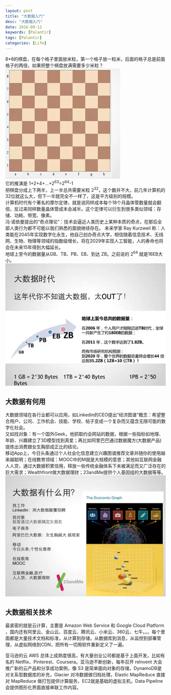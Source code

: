 ```yaml
---
layout: post
title: "大数据入门"
desc: "大数据入门"
date: 2016-09-12
keywords: [Palantir]
tags: [Palantir]
categories: [Life]
---
```


8*8的棋盘，在每个格子里面放米粒，第一个格子放一粒米，后面的格子总是前面格子的两倍，如果把整个棋盘放满需要多少米粒？  
![alt text](/../static/img/blog/Palantir/0.png)  
它的推演是 1+2+4+...+2<sup>63</sup>=2<sup>64</sup>-1  
把棋盘分成上下两半，上一半总共需要米粒 2<sup>32</sup>，这个数并不大，前几年计算机的32位就这么大，但下一半就完全不一样了，这是平方级别的规模。  
计算机时代有个著名的摩尔定律，就是说同样成本每个18个月晶体管数量就会翻倍，反过来同样数量晶体管成本会减半。这个定律可以衍生到很多类似领域：存储、功耗、带宽、像素。  
冯·诺依曼提出的“奇点理论”：技术会逼近人类历史上某种本质的奇点，在那后全部人类行为都不可能以我们熟悉的面貌继续存在。 未来学家 Ray Kurzweil 称：人类能在2045年实现数字化永生，他自己创办奇点大学，相信随着信息技术、无线网、生物、物理等领域的指数级增长，将在2029年实现人工智能，人的寿命也将会在未来15年得到大幅延长。  
地球上至今的数据量从GB、TB、PB、EB、到达 ZB。之前说的 2<sup>64</sup> 就是16EB大小。  
![alt text](/../static/img/blog/Palantir/1.png)  

## 大数据有何用

大数据领域在各行业都可以应用，如Linkedin的CEO提出“经济图谱”概念：希望整合用户、公司、工作机会、技能、学校、帖子变成一个复杂而又蕴含无限可能的数字化社会。  
又如找对象：有一个国外Geek，他抓取约会网站的数据，根据一些指标如地理、年龄、兴趣建立了3D模型找到真爱；再比如阿里巴巴通过数据魔方(大数据产品)提炼出消费跟女生胸部成正比的结论。  
移动App上，今日头条通过个人社会化信息建立兴趣图谱推荐文章并随你的使用越来越聪明；在线教育领域：MOOC中的M就是大规模的意思；其他如互联网金融人人贷，通过大数据积累信用，释放一些传统金融体系下未被满足而又广泛存在的巨大需求；Wealthfront做大数据理财；23andMe提供个人基因组的大数据等等。  
![alt text](/../static/img/blog/Palantir/2.png)  

## 大数据相关技术

最紧密的就是云计算，主要是 Amazon Web Service 和 Google Cloud Platform ，国内还有阿里云、金山云、百度云、腾讯云、小米云、360云、七牛。。。每个里面都是大量技术文档和标准，从计算到存储，从数据库到消息，从监控到部署管理，从虚拟网络到CDN，把所有一切用软件重新定义了一遍。  

亚马逊的云 AWS 总体上成熟度很高，有大量创业公司都是基于上面开发，比如有名的 Netflix、Pinterest、Coursera。亚马逊不断创新，每年召开 relnvent 大会推广新的云产品和分享成功案例，像 S3 是简单面向对象的存储，DynamoDB是对关系型数据库的补充，Glacier 对冷数据做归档处理，Elastic MapReduce 直接对 MapReduce 做打包提供计算服务，EC2就是基础的虚拟主机，Data Pipeline 会提供图形化界面直接串联工作内容。  

